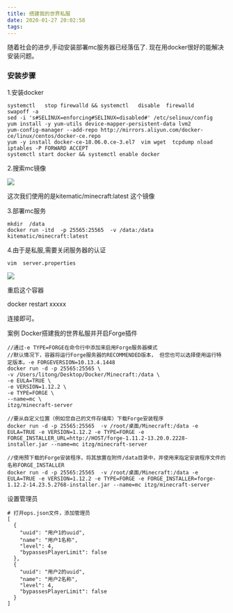```yaml
---
title: 搭建我的世界私服
date: 2020-01-27 20:02:58
tags:
---
```


随着社会的进步,手动安装部署mc服务器已经落伍了. 现在用docker很好的能解决安装问题。

### 安装步骤
1.安装docker 
```
systemctl   stop firewalld && systemctl   disable  firewalld
swapoff -a
sed -i 's#SELINUX=enforcing#SELINUX=disabled#' /etc/selinux/config
yum install -y yum-utils device-mapper-persistent-data lvm2
yum-config-manager --add-repo http://mirrors.aliyun.com/docker-ce/linux/centos/docker-ce.repo
yum -y install docker-ce-18.06.0.ce-3.el7  vim wget  tcpdump nload
iptables -P FORWARD ACCEPT
systemctl start docker && systemctl enable docker
```

2.搜索mc镜像

![](/img/newimg/006tNbRwgy1gbbdw5dyo2j31rv0u01ky.jpg)

这次我们使用的是kitematic/minecraft:latest 这个镜像

3.部署mc服务
```
mkdir  /data 
docker run -itd  -p 25565:25565  -v /data:/data  kitematic/minecraft:latest 
```
4.由于是私服,需要关闭服务器的认证
```
vim  server.properties
```
![](/img/newimg/006tNbRwgy1gbbdzykxnoj30jk1080xw.jpg)

重启这个容器 

docker restart xxxxx

连接即可。

案例
Docker搭建我的世界私服并开启Forge插件
```
//通过-e TYPE=FORGE在命令行中添加来启用Forge服务器模式
//默认情况下，容器将运行Forge服务器的RECOMMENDED版本， 但您也可以选择使用运行特定版本。-e FORGEVERSION=10.13.4.1448
docker run -d -p 25565:25565 \
-v /Users/litong/Desktop/Docker/Minecraft:/data \
-e EULA=TRUE \
-e VERSION=1.12.2 \
-e TYPE=FORGE \
--name=mc \
itzg/minecraft-server

//要从自定义位置（例如您自己的文件存储库）下载Forge安装程序
docker run -d -p 25565:25565  -v /root/桌面/Minecraft:/data -e EULA=TRUE -e VERSION=1.12.2 -e TYPE=FORGE -e FORGE_INSTALLER_URL=http://HOST/forge-1.11.2-13.20.0.2228-installer.jar --name=mc itzg/minecraft-server

//使用预下载的Forge安装程序，将其放置在附件/data目录中，并使用来指定安装程序文件的名称FORGE_INSTALLER
docker run -d -p 25565:25565  -v /root/桌面/Minecraft:/data -e EULA=TRUE -e VERSION=1.12.2 -e TYPE=FORGE -e FORGE_INSTALLER=forge-1.12.2-14.23.5.2768-installer.jar --name=mc itzg/minecraft-server
```

设置管理员
```
# 打开ops.json文件，添加管理员
[
  {
    "uuid": "用户1的uuid",
    "name": "用户1名称",
    "level": 4,
    "bypassesPlayerLimit": false
  },
  {
    "uuid": "用户2的uuid",
    "name": "用户2名称",
    "level": 4,
    "bypassesPlayerLimit": false
  }
]
```